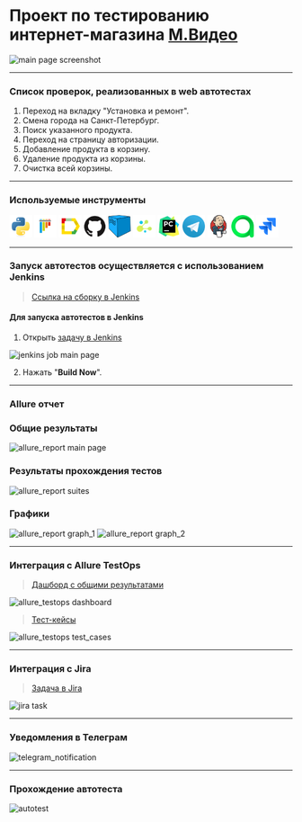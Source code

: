 # Проект по тестированию интернет-магазина <a target="_blank" href="https://www.mvideo.ru/">М.Видео</a>

![main page screenshot](главная)

---
### Список проверок, реализованных в web автотестах
1. Переход на вкладку "Установка и ремонт".
2. Смена города на Санкт-Петербург.
3. Поиск указанного продукта.
4. Переход на страницу авторизации.
5. Добавление продукта в корзину.
6. Удаление продукта из корзины.
7. Очистка всей корзины.

---

### Используемые инструменты
<img title="Python" src="pictures/icons/python.svg" height="40" width="40"/> <img title="Pytest" src="pictures/icons/pytest.svg" height="40" width="40"/> <img title="Allure Report" src="pictures/icons/allure_report.png" height="40" width="40"/> <img title="GitHub" src="pictures/icons/github.svg" height="40" width="40"/> <img title="Selenoid" src="pictures/icons/selenoid.png" height="40" width="40"/> <img title="Selene" src="pictures/icons/selene.png" height="40" width="40"/> <img title="Pycharm" src="pictures/icons/pycharm-original.svg" height="40" width="40"/> <img title="Telegram" src="pictures/icons/telegram.png" height="40" width="40"/> <img title="Jenkins" src="pictures/icons/jenkins-original.svg" height="40" width="40"/> <img title="Allure TestOps" src="pictures/icons/allure_testops.svg" height="40" width="40"/> <img title="Jira" src="pictures/icons/jira.svg" height="40" width="40"/>

---

### Запуск автотестов осуществляется с использованием Jenkins
> [Ссылка на сборку в Jenkins](https://jenkins.autotests.cloud/job/M_Video/)

#### Для запуска автотестов в Jenkins
1. Открыть [задачу в Jenkins](https://jenkins.autotests.cloud/job/M_Video/)

![jenkins job main page](дженкинс)

2. Нажать "**Build Now**".

---

### Allure отчет

### Общие результаты
![allure_report main page](аллюр)

### Результаты прохождения тестов
![allure_report suites](тесты)

### Графики
![allure_report graph_1](графики1)
![allure_report graph_2](графики2)

---

### Интеграция с Allure TestOps
> [Дашборд с общими результатами](https://allure.autotests.cloud/project/4434/dashboards)

![allure_testops dashboard](дашборд)

> [Тест-кейсы](https://allure.autotests.cloud/project/4434/test-cases?treeId=0)

![allure_testops test_cases](кейсы)

---

### Интеграция с Jira
> [Задача в Jira](https://jira.autotests.cloud/browse/HOMEWORK-1331)
 
![jira task](жира)

---


### Уведомления в Телеграм

![telegram_notification](тг)

---

### Прохождение автотеста

![autotest](гифка)
